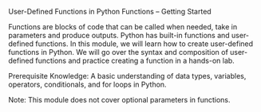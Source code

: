User-Defined Functions in Python Functions – Getting Started

Functions are blocks of code that can be called when needed, take in parameters and produce outputs. Python has built-in functions and user-defined functions. In this module, we will learn how to create user-defined functions in Python. We will go over the syntax and composition of user-defined functions and practice creating a function in a hands-on lab.

Prerequisite Knowledge: A basic understanding of data types, variables, operators, conditionals, and for loops in Python.

Note: This module does not cover optional parameters in functions.
